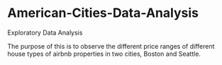 # American-Cities-Data-Analysis
Exploratory Data Analysis

The purpose of this is to observe the different price ranges of different house types of airbnb properties in two cities, Boston and Seattle.
